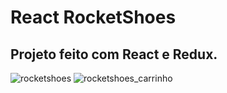 # React RocketShoes
## Projeto feito com React e Redux.

![rocketshoes](https://user-images.githubusercontent.com/33705104/88815221-79136a00-d191-11ea-9851-7f3219468f08.jpg)
![rocketshoes_carrinho](https://user-images.githubusercontent.com/33705104/88817196-99dcbf00-d193-11ea-96d6-89386c36634d.jpg)

